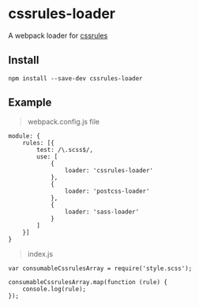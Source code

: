 # cssrules-loader
A webpack loader for [cssrules](https://www.npmjs.com/package/cssrules)

## Install

```
npm install --save-dev cssrules-loader
```

## Example

> webpack.config.js file

```
module: {
    rules: [{
        test: /\.scss$/,
        use: [
            {
                loader: 'cssrules-loader'
            },
            {
                loader: 'postcss-loader'
            },
            {
                loader: 'sass-loader'
            }
        ]
    }]
}
```

> index.js

```
var consumableCssrulesArray = require('style.scss');

consumableCssrulesArray.map(function (rule) {
    console.log(rule);
});
```
